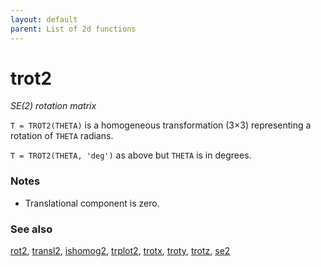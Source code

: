 ```yaml
---
layout: default
parent: List of 2d functions
---
```

# trot2
_SE(2) rotation matrix_


```T = TROT2(THETA)``` is a homogeneous transformation (3&times;3) representing a rotation
of `THETA` radians.


```T = TROT2(THETA, 'deg')``` as above but `THETA` is in degrees.
### Notes
* Translational component is zero.

### See also

[rot2](rot2.md), [transl2](transl2.md), [ishomog2](ishomog2.md), [trplot2](trplot2.md), [trotx](trotx.md), [troty](troty.md), [trotz](trotz.md), [se2](se2.md)
